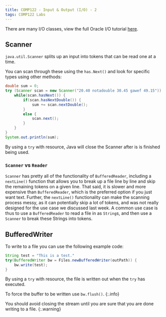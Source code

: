 ```yaml
---
title: COMP122 - Input & Output (I/O) - 2
tags: COMP122 Labs
---
```

There are many I/O classes, view the full Oracle I/O tutorial [here](https://docs.oracle.com/javase/tutorial/essential/io/).

## Scanner
`java.util.Scanner` splits up an input into tokens that can be read one at a time.

You can scan through these using the `has.Next()` and look for specific types using other methods:

```java
double sum = 0;
try (Scanner scan = new Scanner("20.40 notadouble 30.45 gawef 49.15")) {
	while(scan.hasNext()) {
		if(scan.hasNextDouble()) {
			sum += scan.nextDouble();
		}
		else {
			scan.next();
		}
	}
}
System.out.println(sum);
```

By using a `try` with resource, Java will close the Scanner after is is finished being used.

### `Scanner` vs `Reader`
`Scanner` has pretty all of the functionality of `BufferedReader`, including a `nextLine()` function that allows you to break up a file line by line and skip the remaining tokens on a given line. That said, it is slower and more expensive than `BufferedReader`, which is the preferred option if you just want text. Further, the `nextLine()` functionality can make the scanning process messy, as it can potentially skip a lot of tokens, and was not really designed for the use case we discussed last week. A common use case is thus to use a `BufferedReader` to read a file in as `String`s, and then use a `Scanner` to break these Strings into tokens.

## BufferedWriter
To write to a file you can use the following example code:

```java
String test = "This is a test."
try(BufferedWriter bw = Files.newBufferedWriter(outPath)) {
	bw.write(test);
}
```

By using a `try` with resource, the file is written out when the `try` has executed.

To force the buffer to be written use `bw.flush()`.
{:.info}

You should avoid closing the stream until you are sure that you are done writing to a file.
{:.warning}